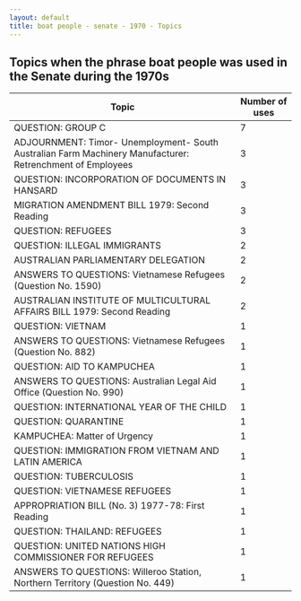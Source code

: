 ```yaml
---
layout: default
title: boat people - senate - 1970 - Topics
---
```

## Topics when the phrase **boat people** was used in the Senate during the 1970s

| Topic | Number of uses |
|--------------|----------------|
|QUESTION: GROUP C|7|
|ADJOURNMENT: Timor- Unemployment- South Australian Farm Machinery Manufacturer: Retrenchment of Employees|3|
|QUESTION: INCORPORATION OF DOCUMENTS IN HANSARD|3|
|MIGRATION AMENDMENT BILL 1979: Second Reading|3|
|QUESTION: REFUGEES|3|
|QUESTION: ILLEGAL IMMIGRANTS|2|
|AUSTRALIAN PARLIAMENTARY DELEGATION|2|
|ANSWERS TO QUESTIONS: Vietnamese Refugees (Question No. 1590)|2|
|AUSTRALIAN INSTITUTE OF MULTICULTURAL AFFAIRS BILL 1979: Second Reading|2|
|QUESTION: VIETNAM|1|
|ANSWERS TO QUESTIONS: Vietnamese Refugees (Question No. 882)|1|
|QUESTION: AID TO KAMPUCHEA|1|
|ANSWERS TO QUESTIONS: Australian Legal Aid Office (Question No. 990)|1|
|QUESTION: INTERNATIONAL YEAR OF THE CHILD|1|
|QUESTION: QUARANTINE|1|
|KAMPUCHEA: Matter of Urgency|1|
|QUESTION: IMMIGRATION FROM VIETNAM AND LATIN AMERICA|1|
|QUESTION: TUBERCULOSIS|1|
|QUESTION: VIETNAMESE REFUGEES|1|
|APPROPRIATION BILL (No. 3) 1977-78: First Reading|1|
|QUESTION: THAILAND: REFUGEES|1|
|QUESTION: UNITED NATIONS HIGH COMMISSIONER FOR REFUGEES|1|
|ANSWERS TO QUESTIONS: Willeroo Station, Northern Territory (Question No. 449)|1|
